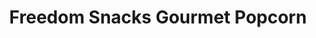 ---
title: "Freedom Snacks Gourmet Popcorn"
url: /yelm/freedom-snacks-gourmet-popcorn/
shop: bakery
---